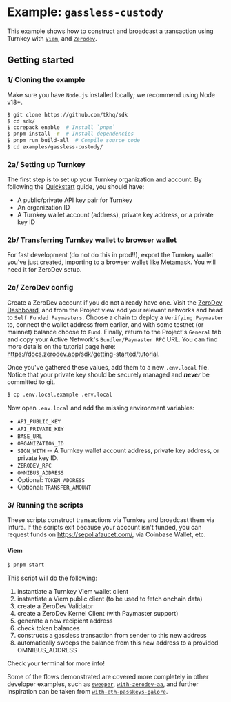 # Example: `gassless-custody`

This example shows how to construct and broadcast a transaction using Turnkey with [`Viem`](https://viem.sh/docs/clients/wallet.html), and [`Zerodev`](https://docs.zerodev.app/sdk/getting-started/quickstart).

## Getting started

### 1/ Cloning the example

Make sure you have `Node.js` installed locally; we recommend using Node v18+.

```bash
$ git clone https://github.com/tkhq/sdk
$ cd sdk/
$ corepack enable  # Install `pnpm`
$ pnpm install -r  # Install dependencies
$ pnpm run build-all  # Compile source code
$ cd examples/gassless-custody/
```

### 2a/ Setting up Turnkey

The first step is to set up your Turnkey organization and account. By following the [Quickstart](https://docs.turnkey.com/getting-started/quickstart) guide, you should have:

- A public/private API key pair for Turnkey
- An organization ID
- A Turnkey wallet account (address), private key address, or a private key ID

### 2b/ Transferring Turnkey wallet to browser wallet

For fast development (do not do this in prod!!), export the Turnkey wallet you've just created, importing to a browser wallet like Metamask. You will need it for ZeroDev setup.

### 2c/ ZeroDev config

Create a ZeroDev account if you do not already have one. Visit the [ZeroDev Dashboard](https://dashboard.zerodev.app/), and from the Project view add your relevant networks and head to `Self Funded Paymasters`.
Choose a chain to deploy a `Verifying Paymaster` to, connect the wallet address from earlier, and with some testnet (or mainnet) balance choose to `Fund`.
Finally, return to the Project's `General` tab and copy your Active Network's `Bundler/Paymaster RPC` URL.
You can find more details on the tutorial page here: https://docs.zerodev.app/sdk/getting-started/tutorial.

Once you've gathered these values, add them to a new `.env.local` file. Notice that your private key should be securely managed and **_never_** be committed to git.

```bash
$ cp .env.local.example .env.local
```

Now open `.env.local` and add the missing environment variables:

- `API_PUBLIC_KEY`
- `API_PRIVATE_KEY`
- `BASE_URL`
- `ORGANIZATION_ID`
- `SIGN_WITH` -- A Turnkey wallet account address, private key address, or private key ID. 
- `ZERODEV_RPC`
- `OMNIBUS_ADDRESS`
- Optional: `TOKEN_ADDRESS`
- Optional: `TRANSFER_AMOUNT`

### 3/ Running the scripts

These scripts construct transactions via Turnkey and broadcast them via Infura. If the scripts exit because your account isn't funded, you can request funds on https://sepoliafaucet.com/, via Coinbase Wallet, etc.

#### Viem

```bash
$ pnpm start
```

This script will do the following:

1. instantiate a Turnkey Viem wallet client
2. instantiate a Viem public client (to be used to fetch onchain data)
3. create a ZeroDev Validator
4. create a ZeroDev Kernel Client (with Paymaster support)
5. generate a new recipient address
6. check token balances
7. constructs a gassless transaction from sender to this new address
8. automatically sweeps the balance from this new address to a provided OMNIBUS_ADDRESS

Check your terminal for more info!

Some of the flows demonstrated are covered more completely in other developer examples, such as [`sweeper`](https://github.com/tkhq/sdk/tree/main/examples/sweeper), [`with-zerodev-aa`](https://github.com/tkhq/sdk/tree/main/examples/with-zerodev-aa), and further inspiration can be taken from [`with-eth-passkeys-galore`](https://github.com/tkhq/sdk/tree/main/examples/with-eth-passkeys-galore).